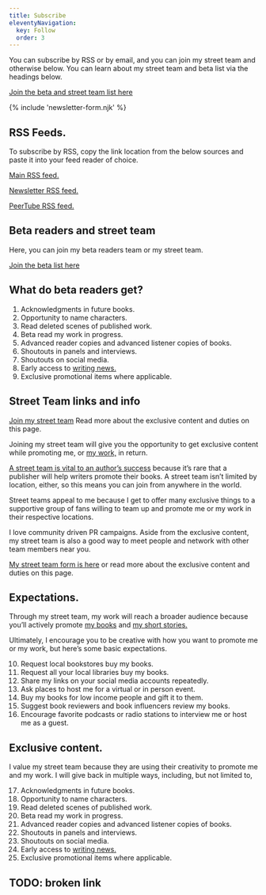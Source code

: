 ```yaml
---
title: Subscribe
eleventyNavigation:
  key: Follow
  order: 3
---
```


You can subscribe by RSS or by email, and you can join my street team and otherwise below. You can learn about my street team and beta list via the headings below.

[Join the beta and street team list here](https://buttondown.com/weirdwriter?tag=beta&tag=free&tag=street)

{% include 'newsletter-form.njk' %}

## RSS Feeds.

To subscribe by RSS, copy the link location from the below sources and paste it into your feed reader of choice.

[Main RSS feed.](https://robertkingett.com/feed/)

[Newsletter RSS feed.](https://buttondown.com/weirdwriter/rss)

[PeerTube RSS feed.](https://spectra.video/feeds/videos.xml?videoChannelId=4444)

## Beta readers and street team

Here, you can join my beta readers team or my street team.

[Join the beta list here](https://buttondown.com/weirdwriter?tag=beta&tag=free&tag=street)

## What do beta readers get?

1. Acknowledgments in future books.
2. Opportunity to name characters.
3. Read deleted scenes of published work.
4. Beta read my work in progress.
5. Advanced reader copies and advanced listener copies of books.
6. Shoutouts in panels and interviews.
7. Shoutouts on social media.
8. Early access to [writing news.](https://robertkingett.com/tag/writing-updates/)
9. Exclusive promotional items where applicable.

## Street Team links and info

[Join my street team](https://buttondown.com/weirdwriter?tag=beta&tag=free&tag=street) Read more about the exclusive content and duties on this page.

Joining my street team will give you the opportunity to get exclusive content while promoting me, or [my work,](https://robertkingett.com/?p=1113) in return.

[A street team is vital to an author’s success](https://en.wikipedia.org/wiki/Street_team) because it’s rare that a publisher will help writers promote their books. A street team isn’t limited by location, either, so this means you can join from anywhere in the world.

Street teams appeal to me because I get to offer many exclusive things to a supportive group of fans willing to team up and promote me or my work in their respective locations.

I love community driven PR campaigns. Aside from the exclusive content, my street team is also a good way to meet people and network with other team members near you.

[My street team form is here](https://buttondown.com/weirdwriter?tag=beta&tag=free&tag=street) or read more about the exclusive content and duties on this page.

## Expectations.

Through my street team, my work will reach a broader audience because you’ll actively promote [my books](/books) and [my short stories.](/shorts)

Ultimately, I encourage you to be creative with how you want to promote me or my work, but here’s some basic expectations.

10. Request local bookstores buy my books.
11. Request all your local libraries buy my books.
12. Share my links on your social media accounts repeatedly.
13. Ask places to host me for a virtual or in person event.
14. Buy my books for low income people and gift it to them.
15. Suggest book reviewers and book influencers review my books.
16. Encourage favorite podcasts or radio stations to interview me or host me as a guest.

## Exclusive content.

I value my street team because they are using their creativity to promote me and my work. I will give back in multiple ways, including, but not limited to,

17. Acknowledgments in future books.
18. Opportunity to name characters.
19. Read deleted scenes of published work.
20. Beta read my work in progress.
21. Advanced reader copies and advanced listener copies of books.
22. Shoutouts in panels and interviews.
23. Shoutouts on social media.
24. Early access to [writing news.](https://robertkingett.com/tag/writing-updates/)
25. Exclusive promotional items where applicable.

## TODO: broken link
